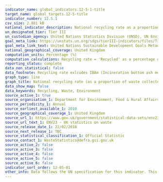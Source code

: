 ```yaml
---
indicator_name: global_indicators.12-5-1-title
target_name: global_targets.12-5-title
indicator_number: 12.5.1
csv_size: 2.881 kB
national_indicator_description: National recycling rate as a proportion of waste collected
un_designated_tier: Tier III
un_custodian_agency: United Nations Statistics Division (UNSD), UN Environment (UNEP)
goal_meta_link: https://unstats.un.org/sdgs/tierIII-indicators/files/Tier3-12-05-01.pdf
goal_meta_link_text: United Nations Sustainable Development Goals Metadata (PDF 4.0 MB)
national_geographical_coverage: United Kingdom
computation_units: Percentage (%)
computation_calculations: Recycling rate = 'Recycled' as a percentage of 'Arisings', excluding IBAm (Incineration bottom ash metal)
reporting_status: complete
data_non_statistical: false
data_footnote: Recycling rate exlcudes IBAm (Incineration bottom ash metal)
graph_type: line
graph_title: National recycling rate (as a proportion of waste collected)
data_show_map: false
data_keywords: Recycling, Waste, Environment
source_active_1: true
source_organisation_1: Department for Environment, Food & Rural Affairs (DEFRA)
source_periodicity_1: Annual
source_earliest_available_1: 2010
source_geographical_coverage_1: United Kingdom
source_url_1: https://www.gov.uk/government/statistical-data-sets/env23-uk-waste-data-and-management
source_url_text_1: ENV23 - UK statistics on waste
source_release_date_1: 22/02/2018
source_next_release_1: TBC
source_statistical_classification_1: Official Statistic 
source_contact_1: WasteStatistics@defra.gsi.gov.uk
source_active_2: false
source_active_3: false
source_active_4: false
source_active_5: false
source_active_6: false
indicator_sort_order: 12-05-01
other_info: Data follows the UN specification for this indicator. This indicator has been identified in collaboration with topic experts.
---
```

